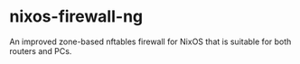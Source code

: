 # nixos-firewall-ng

An improved zone-based nftables firewall for NixOS that is suitable for both routers and PCs.
